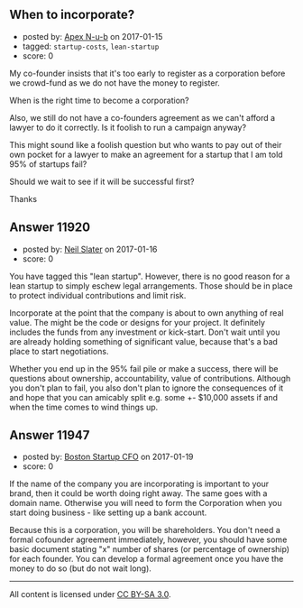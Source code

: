 ## When to incorporate?

- posted by: [Apex N-u-b](https://stackexchange.com/users/7796589/apex-n-u-b) on 2017-01-15
- tagged: `startup-costs`, `lean-startup`
- score: 0

My co-founder insists that it's too early to register as a corporation before we crowd-fund as we do not have the money to register.

When is the right time to become a corporation?

Also, we still do not have a co-founders agreement as we can't afford a lawyer to do it correctly. Is it foolish to run a campaign anyway?

This might sound like a foolish question but who wants to pay out of their own pocket for a lawyer to make an agreement for a startup that I am told 95% of startups fail?

Should we wait to see if it will be successful first?


Thanks 


## Answer 11920

- posted by: [Neil Slater](https://stackexchange.com/users/2274369/neil-slater) on 2017-01-16
- score: 0

You have tagged this "lean startup". However, there is no good reason for a lean startup to simply eschew legal arrangements. Those should be in place to protect individual contributions and limit risk. 

Incorporate at the point that the company is about to own anything of real value. The might be the code or designs for your project. It definitely includes the funds from any investment or kick-start. Don't wait until you are already holding something of significant value, because that's a bad place to start negotiations.

Whether you end up in the 95% fail pile or make a success, there will be questions about ownership, accountability, value of contributions. Although you don't plan to fail, you also don't plan to ignore the consequences of it and hope that you can amicably split e.g. some +- $10,000 assets if and when the time comes to wind things up.
 


## Answer 11947

- posted by: [Boston Startup CFO](https://stackexchange.com/users/9992633/boston-startup-cfo) on 2017-01-19
- score: 0

If the name of the company you are incorporating is important to your brand, then it could be worth doing right away. The same goes with a domain name. Otherwise you will need to form the Corporation when you start doing business - like setting up a bank account.

Because this is a corporation, you will be shareholders. You don't need a formal cofounder agreement immediately, however, you should have some basic document stating "x" number of shares (or percentage of ownership) for each founder.  You can develop a formal agreement once you have the money to do so (but do not wait long).




---

All content is licensed under [CC BY-SA 3.0](https://creativecommons.org/licenses/by-sa/3.0/).
